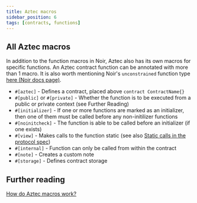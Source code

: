 ```yaml
---
title: Aztec macros
sidebar_position: 6
tags: [contracts, functions]
---
```


## All Aztec macros

In addition to the function macros in Noir, Aztec also has its own macros for specific functions. An Aztec contract function can be annotated with more than 1 macro.
It is also worth mentioning Noir's `unconstrained` function type [here (Noir docs page)](https://noir-lang.org/docs/noir/concepts/unconstrained/).

- `#[aztec]` - Defines a contract, placed above `contract ContractName{}`
- `#[public]` or `#[private]` - Whether the function is to be executed from a public or private context (see Further Reading)
- `#[initializer]` - If one or more functions are marked as an initializer, then one of them must be called before any non-initilizer functions
- `#[noinitcheck]` - The function is able to be called before an initializer (if one exists)
- `#[view]` - Makes calls to the function static (see also [Static calls in the protocol spec](../../../protocol-specs/calls/static-calls.md))
- `#[internal]` - Function can only be called from within the contract
- `#[note]` - Creates a custom note
- `#[storage]` - Defines contract storage

## Further reading
[How do Aztec macros work?](../../../aztec/smart_contracts/functions/function_transforms.md)
